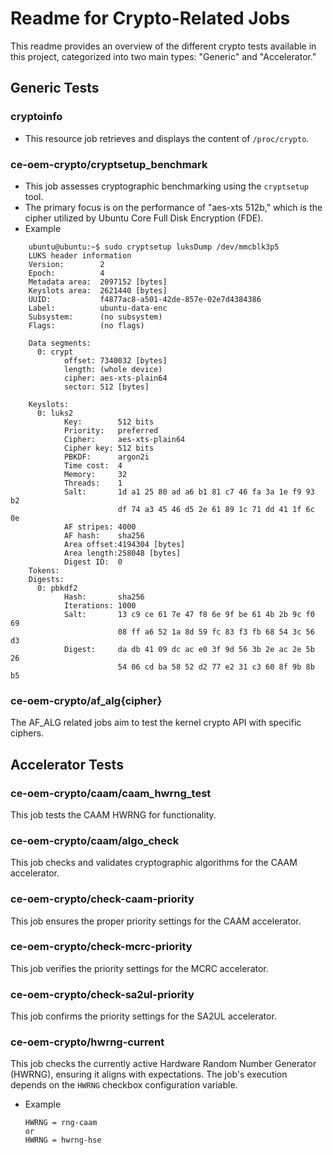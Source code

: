 # Readme for Crypto-Related Jobs

This readme provides an overview of the different crypto tests available in this project, categorized into two main types: "Generic" and "Accelerator."

## Generic Tests

### cryptoinfo
   - This resource job retrieves and displays the content of `/proc/crypto`.

### ce-oem-crypto/cryptsetup_benchmark
   - This job assesses cryptographic benchmarking using the `cryptsetup` tool.
   - The primary focus is on the performance of "aes-xts 512b," which is the cipher utilized by Ubuntu Core Full Disk Encryption (FDE).
   - Example
```
    ubuntu@ubuntu:~$ sudo cryptsetup luksDump /dev/mmcblk3p5
    LUKS header information
    Version:        2
    Epoch:          4
    Metadata area:  2097152 [bytes]
    Keyslots area:  2621440 [bytes]
    UUID:           f4877ac8-a501-42de-857e-02e7d4384386
    Label:          ubuntu-data-enc
    Subsystem:      (no subsystem)
    Flags:          (no flags)

    Data segments:
      0: crypt
            offset: 7340032 [bytes]
            length: (whole device)
            cipher: aes-xts-plain64
            sector: 512 [bytes]

    Keyslots:
      0: luks2
            Key:        512 bits
            Priority:   preferred
            Cipher:     aes-xts-plain64
            Cipher key: 512 bits
            PBKDF:      argon2i
            Time cost:  4
            Memory:     32
            Threads:    1
            Salt:       1d a1 25 80 ad a6 b1 81 c7 46 fa 3a 1e f9 93 b2
                        df 74 a3 45 46 d5 2e 61 89 1c 71 dd 41 1f 6c 0e
            AF stripes: 4000
            AF hash:    sha256
            Area offset:4194304 [bytes]
            Area length:258048 [bytes]
            Digest ID:  0
    Tokens:
    Digests:
      0: pbkdf2
            Hash:       sha256
            Iterations: 1000
            Salt:       13 c9 ce 61 7e 47 f8 6e 9f be 61 4b 2b 9c f0 69
                        08 ff a6 52 1a 8d 59 fc 83 f3 fb 68 54 3c 56 d3
            Digest:     da db 41 09 dc ac e0 3f 9d 56 3b 2e ac 2e 5b 26
                        54 06 cd ba 58 52 d2 77 e2 31 c3 60 8f 9b 8b b5
```
### ce-oem-crypto/af_alg{cipher}
The AF_ALG related jobs aim to test the kernel crypto API with specific ciphers.

## Accelerator Tests

### ce-oem-crypto/caam/caam_hwrng_test
This job tests the CAAM HWRNG for functionality.

### ce-oem-crypto/caam/algo_check
This job checks and validates cryptographic algorithms for the CAAM accelerator.

### ce-oem-crypto/check-caam-priority
This job ensures the proper priority settings for the CAAM accelerator.

### ce-oem-crypto/check-mcrc-priority
This job verifies the priority settings for the MCRC accelerator.

### ce-oem-crypto/check-sa2ul-priority
This job confirms the priority settings for the SA2UL accelerator.

### ce-oem-crypto/hwrng-current
This job checks the currently active Hardware Random Number Generator (HWRNG), ensuring it aligns with expectations. The job's execution depends on the `HWRNG` checkbox configuration variable.
- Example
  ```
  HWRNG = rng-caam
  or
  HWRNG = hwrng-hse
  ```

